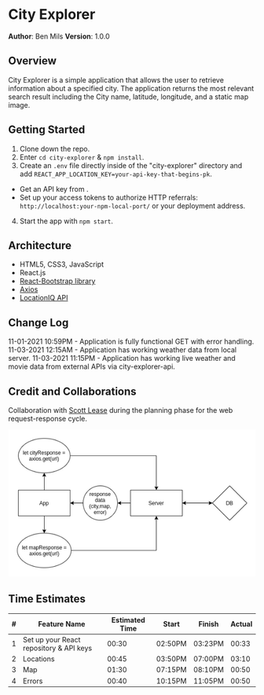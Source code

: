 # City Explorer

**Author**: Ben Mils 
**Version**: 1.0.0

## Overview

City Explorer is a simple application that allows the user to retrieve information about a specified city. The application returns the most relevant search result including the City name, latitude, longitude, and a static map image.

## Getting Started

1. Clone down the repo.
2. Enter `cd city-explorer` & `npm install`.
3. Create an `.env` file directly inside of the "city-explorer" directory and add `REACT_APP_LOCATION_KEY=your-api-key-that-begins-pk`.
  - Get an API key from [](https://locationiq.com).
  - Set up your access tokens to authorize HTTP referrals: `http://localhost:your-npm-local-port/` or your deployment address.
4. Start the app with `npm start`.

## Architecture

- HTML5, CSS3, JavaScript
- React.js
- [React-Bootstrap library](https://react-bootstrap.github.io/)
- [Axios](https://www.npmjs.com/package/axios)
- [LocationIQ API](https://locationiq.com) 

## Change Log

11-01-2021 10:59PM - Application is fully functional GET with error handling.
11-03-2021 12:15AM - Application has working weather data from local server.
11-03-2021 11:15PM - Application has working live weather and movie data from external APIs via city-explorer-api.

## Credit and Collaborations

Collaboration with [Scott Lease](https://github.com/scottie-l) during the planning phase for the web request-response cycle.

<div align="left" ><img src="./public/images/lab_06-data-flow.png" /></div>

## Time Estimates

| # | Feature Name                            | Estimated Time |  Start   | Finish  | Actual |
| - | --------------------------------------- | -------------- | -------- | ------- | ------ |
| 1 | Set up your React repository & API keys | 00:30          | 02:50PM  | 03:23PM | 00:33  |
| 2 | Locations                               | 00:45          | 03:50PM  | 07:00PM | 03:10  |
| 3 | Map                                     | 01:30          | 07:15PM  | 08:10PM | 00:50  |
| 4 | Errors                                  | 00:40          | 10:15PM  | 11:05PM | 00:50  |


